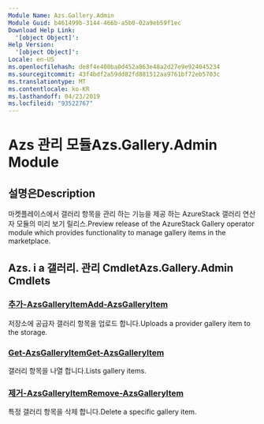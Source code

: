 ```yaml
---
Module Name: Azs.Gallery.Admin
Module Guid: b461499b-3144-466b-a5b0-02a9eb59f1ec
Download Help Link:
  '[object Object]': 
Help Version:
  '[object Object]': 
Locale: en-US
ms.openlocfilehash: de8f4e400ba0d452a863e48a2d27e9e924045234
ms.sourcegitcommit: 43f4bdf2a59dd82fd881512aa9761bf72eb5703c
ms.translationtype: MT
ms.contentlocale: ko-KR
ms.lasthandoff: 04/23/2019
ms.locfileid: "93522767"
---
```

# <span data-ttu-id="e8c71-101">Azs 관리 모듈</span><span class="sxs-lookup"><span data-stu-id="e8c71-101">Azs.Gallery.Admin Module</span></span>
## <span data-ttu-id="e8c71-102">설명은</span><span class="sxs-lookup"><span data-stu-id="e8c71-102">Description</span></span>
<span data-ttu-id="e8c71-103">마켓플레이스에서 갤러리 항목을 관리 하는 기능을 제공 하는 AzureStack 갤러리 연산자 모듈의 미리 보기 릴리스.</span><span class="sxs-lookup"><span data-stu-id="e8c71-103">Preview release of the AzureStack Gallery operator module which provides functionality to manage gallery items in the marketplace.</span></span>

## <span data-ttu-id="e8c71-104">Azs. i a 갤러리. 관리 Cmdlet</span><span class="sxs-lookup"><span data-stu-id="e8c71-104">Azs.Gallery.Admin Cmdlets</span></span>
### [<span data-ttu-id="e8c71-105">추가-AzsGalleryItem</span><span class="sxs-lookup"><span data-stu-id="e8c71-105">Add-AzsGalleryItem</span></span>](Add-AzsGalleryItem.md)
<span data-ttu-id="e8c71-106">저장소에 공급자 갤러리 항목을 업로드 합니다.</span><span class="sxs-lookup"><span data-stu-id="e8c71-106">Uploads a provider gallery item to the storage.</span></span>

### [<span data-ttu-id="e8c71-107">Get-AzsGalleryItem</span><span class="sxs-lookup"><span data-stu-id="e8c71-107">Get-AzsGalleryItem</span></span>](Get-AzsGalleryItem.md)
<span data-ttu-id="e8c71-108">갤러리 항목을 나열 합니다.</span><span class="sxs-lookup"><span data-stu-id="e8c71-108">Lists gallery items.</span></span>

### [<span data-ttu-id="e8c71-109">제거-AzsGalleryItem</span><span class="sxs-lookup"><span data-stu-id="e8c71-109">Remove-AzsGalleryItem</span></span>](Remove-AzsGalleryItem.md)
<span data-ttu-id="e8c71-110">특정 갤러리 항목을 삭제 합니다.</span><span class="sxs-lookup"><span data-stu-id="e8c71-110">Delete a specific gallery item.</span></span>

